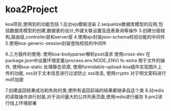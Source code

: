 # koa2Project
koa项目,使用到的功能包括
1.后台ejs模板渲染
2.sequelize数据库模型的应用,包括数据库模型的创建,数据表的设计,外键关联设置及连表查询等操作
3.创建分层结构,路由层,controller层和server层
4.使用ajv封装json-schema校验功能的中间件
5.使用koa-generic-session封装登陆校验的中间件

6.三方插件的使用:
使用koa-bodyparser解析post请求 
使用cross-dev 在package.json中设置环境变量(process.env.NODE_ENV)
fs-extra 用于文件的操作,
使用koa-static 处理静态资源,
使用formidable-upload-koa插件实现图片上传的功能,
xss对于文本信息进行过滤防止 xss攻击,
使用crypto 对于明文密码进行md5加密

7.创建返回结果成功和失败的类,使所有返回前端的结果都继承自这个类
8.对redis的读取操作进行封装,对于访问量大的公共列表页面,使用redis进行缓存
9.pm2进行线上环境部署



